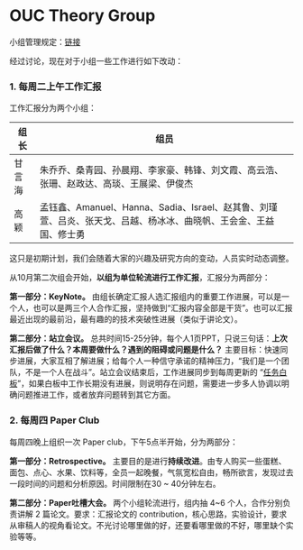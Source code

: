 

# OUC Theory Group 

小组管理规定：[链接](https://github.com/OUCTheoryGroup/TheoryGroup/blob/master/GroupRules.md)

经过讨论，现在对于小组一些工作进行如下改动：

### 1. 每周二上午工作汇报

工作汇报分为两个小组：

|组长|组员|  
|-|-|
|甘言海 | 朱乔乔、桑青园、孙晨翔、李家豪、韩锋、刘文霞、高云浩、张珊、赵政达、高琰、王展梁、伊俊杰|
|高颖|孟钰鑫、Amanuel、Hanna、Sadia、Israel、赵其鲁、刘瑾萱、吕炎、张天戈、吕越、杨冰冰、曲晓帆、王会金、王益国、修士勇|

这只是初期计划，我们会随着大家的兴趣及研究方向的变动，人员实时动态调整。

从10月第二次组会开始，**以组为单位轮流进行工作汇报**，汇报分为两部分：

**第一部分：KeyNote。** 由组长确定汇报人选汇报组内的重要工作进展，可以是一个人，也可以是两三个人合作汇报，坚持做到“汇报内容全部是干货”。也可以汇报最近出现的最前沿，最有趣的的技术突破性进展（类似于讲论文）。

**第二部分：站立会议。**  总共时间15-25分钟，每个人1页PPT，只说三句话：**上次汇报后做了什么？本周要做什么？遇到的阻碍或问题是什么？** 主要目标：快速同步进展，大家互相了解进展；给每个人一种信守承诺的精神压力，“我们是一个团队，不是一个人在战斗”。站立会议结束后，工作进展同步到每周更新的 “[任务白板](https://docs.qq.com/sheet/DQUpsTlZsUWlWQlZv?c=C3A0A0)”，如果白板中工作长期没有进展，则说明存在问题，需要进一步多人协调以明确问题推进工作，或者放弃问题转到其它方面。


### 2. 每周四 Paper Club

每周四晚上组织一次 Paper  club，下午5点半开始，分为两部分：

**第一部分：Retrospective。** 主要目的是进行**持续改进**。由专人购买一些蛋糕、面包、点心、水果、饮料等，全员一起晚餐，气氛宽松自由，畅所欲言，发现过去一段时间的问题和分析原因。时间限制在30 ~ 40分钟左右。

**第二部分：Paper吐槽大会。** 两个小组轮流进行，组内抽 4~6 个人，合作分别负责讲解 2 篇论文。要求：汇报论文的 contribution，核心思路，实验设计，要求从审稿人的视角看论文。不光讨论哪里做的好，还要看哪里做的不好，哪里缺个实验等等。
